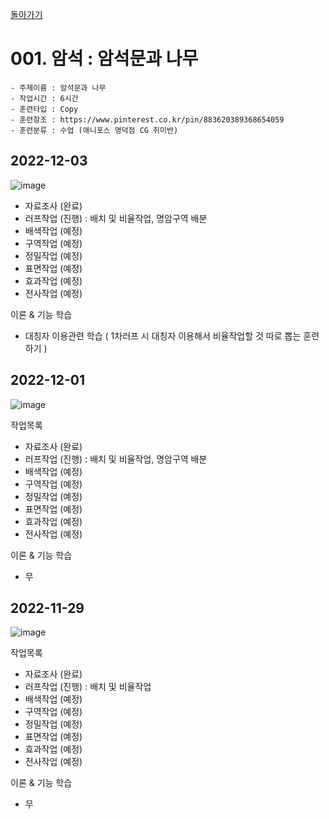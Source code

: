 [돌아가기](/Object-Natural/README.md)

# 001. 암석 : 암석문과 나무

```
- 주제이름 : 암석문과 나무
- 작업시간 : 6시간
- 훈련타입 : Copy
- 훈련참조 : https://www.pinterest.co.kr/pin/883620389368654059
- 훈련분류 : 수업 (애니포스 명덕점 CG 취미반)
```

## 2022-12-03
![image](https://user-images.githubusercontent.com/77244047/205424232-ac003b9d-b588-475b-bbb3-485ff316e7e5.png)

- 자료조사 (완료)
- 러프작업 (진행) : 배치 및 비율작업, 명암구역 배분
- 배색작업 (예정)
- 구역작업 (예정)
- 정밀작업 (예정)
- 표면작업 (예정)
- 효과작업 (예정)
- 전사작업 (예정)

이론 & 기능 학습
- 대칭자 이용관련 학습 ( 1차러프 시 대칭자 이용해서 비율작업할 것 따로 뽑는 훈련하기 )

## 2022-12-01
![image](https://user-images.githubusercontent.com/77244047/205065882-b0b50a08-7d43-44f2-acef-7f2a31a4415a.png)

작업목록
- 자료조사 (완료)
- 러프작업 (진행) : 배치 및 비율작업, 명암구역 배분
- 배색작업 (예정)
- 구역작업 (예정)
- 정밀작업 (예정)
- 표면작업 (예정)
- 효과작업 (예정)
- 전사작업 (예정)

이론 & 기능 학습
- 무

## 2022-11-29
![image](https://user-images.githubusercontent.com/77244047/204543621-2c6be8c0-7a33-43bf-8adc-85266cea87bd.png)

작업목록
- 자료조사 (완료)
- 러프작업 (진행) : 배치 및 비율작업
- 배색작업 (예정)
- 구역작업 (예정)
- 정밀작업 (예정)
- 표면작업 (예정)
- 효과작업 (예정)
- 전사작업 (예정)

이론 & 기능 학습
- 무
